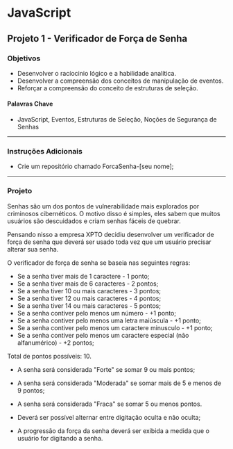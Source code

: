 # JavaScript
## Projeto 1 - Verificador de Força de Senha
### Objetivos
- Desenvolver o racíocinio lógico e a habilidade analítica.
- Desenvolver a compreensão dos conceitos de manipulação de eventos. 
- Reforçar a compreensão do conceito de estruturas de seleção. 

#### Palavras Chave  
- JavaScript, Eventos, Estruturas de Seleção, Noções de Segurança de Senhas 

---
### Instruções Adicionais 
- Crie um repositório chamado ForcaSenha-[seu nome];


--- 
### Projeto 

Senhas são um dos pontos de vulnerabilidade mais explorados por criminosos cibernéticos. O motivo disso é simples, eles sabem que muitos usuários são descuidados e criam senhas fáceis de quebrar.   
  
Pensando nisso a empresa XPTO decidiu desenvolver um verificador de força de senha que deverá ser usado toda vez que um usuário precisar alterar sua senha. 

O verificador de força de senha se baseia nas seguintes regras: 
- Se a senha tiver mais de 1 caractere - 1 ponto;
- Se a senha tiver mais de 6 caracteres - 2 pontos;
- Se a senha tiver 10 ou mais caracteres - 3 pontos;
- Se a senha tiver 12 ou mais caracteres - 4 pontos;
- Se a senha tiver 14 ou mais caracteres - 5 pontos;
- Se a senha contiver pelo menos um número - +1 ponto;
- Se a senha contiver pelo menos uma letra maiúscula - +1 ponto;
- Se a senha contiver pelo menos um caractere minusculo - +1 ponto;
- Se a senha contiver pelo menos um caractere especial (não alfanumérico) - +2 pontos;

Total de pontos possíveis: 10. 

- A senha será considerada "Forte" se somar 9 ou mais pontos;  
- A senha será considerada "Moderada" se somar mais de 5 e menos de 9 pontos;
- A senha será considerada "Fraca" se somar 5 ou menos pontos.

- Deverá ser possível alternar entre digitação oculta e não oculta; 
- A progressão da força da senha deverá ser exibida a medida que o usuário for digitando a senha. 

